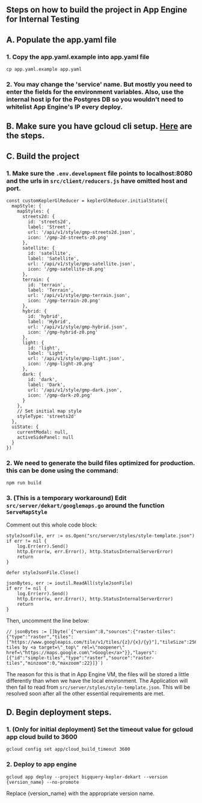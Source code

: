 ## Steps on how to build the project in App Engine for Internal Testing

## A. Populate the app.yaml file
### 1. Copy the app.yaml.example into app.yaml file
```
cp app.yaml.example app.yaml
```

### 2. You may change the 'service' name. But mostly you need to enter the fields for the environment variables. Also, use the internal host ip for the Postgres DB so you wouldn't need to whitelist App Engine's IP every deploy.

## B. Make sure you have gcloud cli setup. [Here](https://cloud.google.com/sdk/docs/install) are the steps.

## C. Build the project
### 1. Make sure the `.env.development` file points to localhost:8080 and the urls in `src/client/reducers.js` have omitted host and port.
```
const customKeplerGlReducer = keplerGlReducer.initialState({
  mapStyle: {
    mapStyles: {
      streets2d: {
        id: 'streets2d',
        label: 'Street',
        url: '/api/v1/style/gmp-streets2d.json',
        icon: '/gmp-2d-streets-z0.png'
      },
      satellite: {
        id: 'satellite',
        label: 'Satellite',
        url: '/api/v1/style/gmp-satellite.json',
        icon: '/gmp-satellite-z0.png'
      },
      terrain: {
        id: 'terrain',
        label: 'Terrain',
        url: '/api/v1/style/gmp-terrain.json',
        icon: '/gmp-terrain-z0.png'
      },
      hybrid: {
        id: 'hybrid',
        label: 'Hybrid',
        url: '/api/v1/style/gmp-hybrid.json',
        icon: '/gmp-hybrid-z0.png'
      },
      light: {
        id: 'light',
        label: 'Light',
        url: '/api/v1/style/gmp-light.json',
        icon: '/gmp-light-z0.png'
      },
      dark: {
        id: 'dark',
        label: 'Dark',
        url: '/api/v1/style/gmp-dark.json',
        icon: '/gmp-dark-z0.png'
      }
    },
    // Set initial map style
    styleType: 'streets2d'
  },
  uiState: {
    currentModal: null,
    activeSidePanel: null
  }
})
```

### 2. We need to generate the build files optimized for production. this can be done using the command:
```
npm run build
```

### 3. (This is a temporary workaround) Edit `src/server/dekart/googlemaps.go` around the function `ServeMapStyle`
Comment out this whole code block:
```
styleJsonFile, err := os.Open("src/server/styles/style-template.json")
if err != nil {
    log.Err(err).Send()
    http.Error(w, err.Error(), http.StatusInternalServerError)
    return
}

defer styleJsonFile.Close()

jsonBytes, err := ioutil.ReadAll(styleJsonFile)
if err != nil {
    log.Err(err).Send()
    http.Error(w, err.Error(), http.StatusInternalServerError)
    return
}
```

Then, uncomment the line below:
```
// jsonBytes := []byte(`{"version":8,"sources":{"raster-tiles":{"type":"raster","tiles":["https://www.googleapis.com/tile/v1/tiles/{z}/{x}/{y}"],"tileSize":256,"attribution":"Map tiles by <a target=\"_top\" rel=\"noopener\" href=\"https://maps.google.com\">Google</a>"}},"layers":[{"id":"simple-tiles","type":"raster","source":"raster-tiles","minzoom":0,"maxzoom":22}]}`)
```

The reason for this is that in App Engine VM, the files will be stored a little differently than when we have the local environment. The Application will then fail to read from `src/server/styles/style-template.json`. This will be resolved soon after all the other essential requirements are met.


## D. Begin deployment steps.
### 1. (Only for initial deployment) Set the timeout value for gcloud app cloud build to 3600
```
gcloud config set app/cloud_build_timeout 3600
```

### 2. Deploy to app engine
```
gcloud app deploy --project bigquery-kepler-dekart --version {version_name} --no-promote
```
Replace {version_name} with the appropriate version name. 